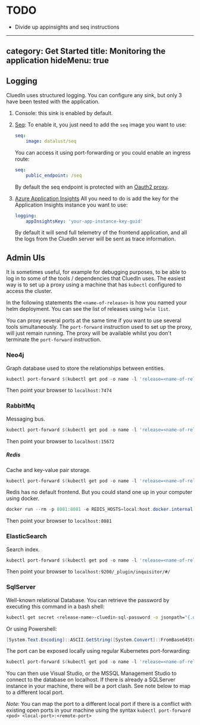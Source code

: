 # TODO
* Divide up appinsights and seq instructions

---
category: Get Started
title: Monitoring the application
hideMenu: true
---

## Logging 

CluedIn uses structured logging. You can configure any sink, but only 3 have been tested with the application.
1. Console: this sink is enabled by default.

1. [Seq](https://datalust.co/seq): To enable it, you just need to add the `seq` image you want to use:
    ```yaml
    seq:
        image: datalust/seq
    ```
    
    You can access it using port-forwarding or you could enable an ingress route:
    ```yaml
    seq:
        public_endpoint: /seq
    ```
    By default the seq endpoint is protected with an [Oauth2 proxy](/docs/00-gettingStarted/oauth2.html).
1. [Azure Application Insights](https://docs.microsoft.com/en-us/azure/azure-monitor/app/app-insights-overview)
    All you need to do is add the key for the Application Insights instance you want to use:
    ```yaml
    logging:
        appInsightsKey: 'your-app-instance-key-guid'
    ```
    By default it will send full telemetry of the frontend application, and all the logs from the CluedIn server will be sent as trace information.

## Admin UIs
It is sometimes useful, for example for debugging purposes, to be able to log in to some of the tools / dependencies that CluedIn uses. The easiest way is to set up a proxy using a machine that has ```kubectl``` configured to access the cluster.

In the following statements the ```<name-of-release>``` is how you named your helm deployment. You can see the list of releases using ```helm list```.

You can proxy several ports at the same time if you want to use several tools simultaneously. The ```port-forward``` instruction used to set up the proxy, will just remain running. The proxy will be available whilst you don't terminate the ```port-forward``` instruction.

### Neo4j
Graph database used to store the relationships between entities. 

```powershell
kubectl port-forward $(kubectl get pod -o name -l 'release=<name-of-release>,app=neo4j') 7474 7687
```

Then point your browser to ```localhost:7474```

### RabbitMq
Messaging bus.

```powershell
kubectl port-forward $(kubectl get pod -o name -l 'release=<name-of-release>,app=rabbitmq') 15672
```
Then point your browser to ```localhost:15672```

##### Redis
Cache and key-value pair storage.

```powershell
kubectl port-forward $(kubectl get pod -o name -l 'release=<name-of-release>,app=redis') 6379
```
Redis has no default frontend. But you could stand one up in your computer using docker. 

```powershell
docker run --rm -p 8081:8081 -e REDIS_HOSTS=local:host.docker.internal:6379 rediscommander/redis-commander
```
Then point your browser to ```localhost:8081```

### ElasticSearch
Search index.

```powershell
kubectl port-forward $(kubectl get pod -o name -l 'release=<name-of-release>,app=elasticsearch') 9200
```
Then point your browser to ```localhost:9200/_plugin/inquisitor/#/```

### SqlServer
Well-known relational Database. You can retrieve the password by executing this command in a bash shell:
```bash
kubectl get secret <release-name>-cluedin-sql-password -o jsonpath="{.data.SA_PASSWORD}" | base64 --decode
```

Or using Powershell:
```powershell
[System.Text.Encoding]::ASCII.GetString([System.Convert]::FromBase64String($(kubectl get secret <release-name>-cluedin-sql-password -o jsonpath="{.data.SA_PASSWORD}")))
```

The port can be exposed locally using regular Kubernetes port-forwarding:

```powershell
kubectl port-forward $(kubectl get pod -o name -l 'release=<name-of-release>,app=sqlserver') 1433
```
You can then use Visual Studio, or the MSSQL Management Studio to connect to the database on localhost. If there is already a SQLServer instance in your machine, there will be a port clash. See note below to map to a different local port.

*Note*: You can map the port to a different local port if there is a conflict with existing open ports in your machine using the syntax ```kubectl port-forward <pod> <local-port>:<remote-port>```
